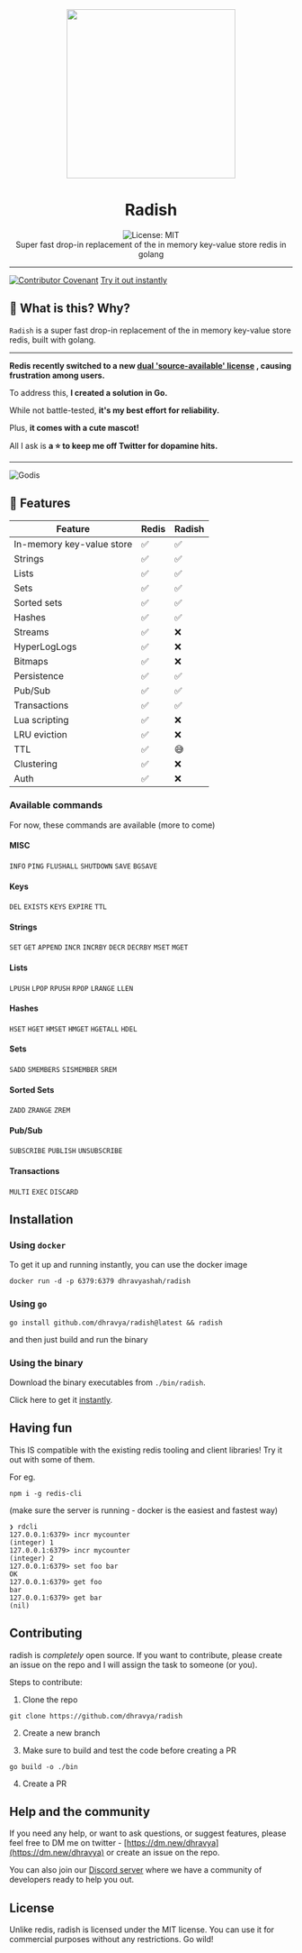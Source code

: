 <div align="center">
<!-- logo -->
<img src = "assets/icon.png" width="300">
<h1 align="center">Radish</h1>
<img alt="License: MIT" src="https://img.shields.io/badge/License-MIT-yellow.svg" /><br> 
Super fast drop-in replacement of the in memory key-value store redis in golang
</div>

***
[![Contributor Covenant](https://img.shields.io/badge/Contributor%20Covenant-2.1-4baaaa.svg)](code_of_conduct.md)
[Try it out instantly](#installation)

## 👀 What is this? Why?
`Radish` is a super fast drop-in replacement of the in memory key-value store redis, built with golang.

---

**Redis recently switched to a new [dual 'source-available' license](https://news.ycombinator.com/item?id=39772562) , causing frustration among users.** 

To address this, **I created a solution in Go.** 

While not battle-tested, **it's my best effort for reliability.** 

Plus, **it comes with a cute mascot!** 

All I ask is **a ⭐ to keep me off Twitter for dopamine hits.**

---

![Godis](assets/godis.png)

## 📜 Features

| Feature                   | Redis | Radish |
| ------------------------- | ----- | ------ |
| In-memory key-value store | ✅     | ✅      |
| Strings                   | ✅     | ✅      |
| Lists                     | ✅     | ✅      |
| Sets                      | ✅     | ✅      |
| Sorted sets               | ✅     | ✅      |
| Hashes                    | ✅     | ✅      |
| Streams                   | ✅     | ❌      |
| HyperLogLogs              | ✅     | ❌      |
| Bitmaps                   | ✅     | ❌      |
| Persistence               | ✅     | ✅      |
| Pub/Sub                   | ✅     | ✅      |
| Transactions              | ✅     | ✅      |
| Lua scripting             | ✅     | ❌      |
| LRU eviction              | ✅     | ❌      |
| TTL                       | ✅     | 😅      |
| Clustering                | ✅     | ❌      |
| Auth                      | ✅     | ❌      |

### Available commands

For now, these commands are available (more to come)

#### MISC
`INFO` `PING` `FLUSHALL` `SHUTDOWN` `SAVE` `BGSAVE`

#### Keys
`DEL` `EXISTS` `KEYS` `EXPIRE` `TTL`

#### Strings
`SET` `GET` `APPEND` `INCR` `INCRBY` `DECR` `DECRBY` `MSET` `MGET`

#### Lists
`LPUSH` `LPOP` `RPUSH` `RPOP` `LRANGE` `LLEN`

#### Hashes
`HSET` `HGET` `HMSET` `HMGET` `HGETALL` `HDEL`

#### Sets
`SADD` `SMEMBERS` `SISMEMBER` `SREM`

#### Sorted Sets
`ZADD` `ZRANGE` `ZREM`

#### Pub/Sub
`SUBSCRIBE` `PUBLISH` `UNSUBSCRIBE`

#### Transactions
`MULTI` `EXEC` `DISCARD`

## Installation

### Using `docker`
To get it up and running instantly, you can use the docker image

```
docker run -d -p 6379:6379 dhravyashah/radish
```

### Using `go`

```
go install github.com/dhravya/radish@latest && radish
```

and then just build and run the binary


### Using the binary

Download the binary executables from `./bin/radish`.

Click here to get it [instantly](
    https://github.com/dhrvyashah/radish/releases/download/v0.1.0/radish-0.1.0-linux-amd64.tar.gz).


## Having fun

This IS compatible with the existing redis tooling and client libraries! Try it out with some of them.

For eg.
```
npm i -g redis-cli
```
(make sure the server is running - docker is the easiest and fastest way)
```
❯ rdcli
127.0.0.1:6379> incr mycounter
(integer) 1
127.0.0.1:6379> incr mycounter
(integer) 2
127.0.0.1:6379> set foo bar
OK
127.0.0.1:6379> get foo
bar
127.0.0.1:6379> get bar
(nil)
```

## Contributing
radish is *completely* open source. If you want to contribute, please create an issue on the repo and I will assign the task to someone (or you).

Steps to contribute:
1. Clone the repo
```
git clone https://github.com/dhravya/radish
```

2. Create a new branch

3. Make sure to build and test the code before creating a PR
```
go build -o ./bin
```

4. Create a PR

## Help and the community
If you need any help, or want to ask questions, or suggest features, please feel free to DM me on twitter - [https://dm.new/dhravya](https://dm.new/dhravya) or create an issue on the repo.

You can also join our [Discord server](https://discord.gg/z7MZYhmx6w) where we have a community of developers ready to help you out.

## License

Unlike redis, radish is licensed under the MIT license. You can use it for commercial purposes without any restrictions. Go wild!
